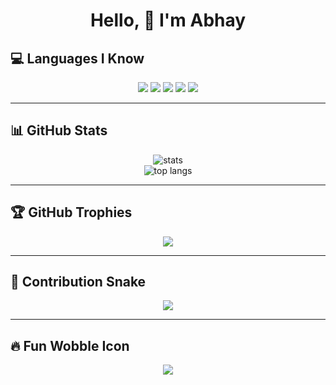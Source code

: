 <h1 align="center">Hello, 👋 I'm Abhay</h1>

## 💻 Languages I Know

<p align="center">
  <img src="https://img.shields.io/badge/HTML5-E34F26?style=for-the-badge&logo=html5&logoColor=white"/>
  <img src="https://img.shields.io/badge/CSS3-1572B6?style=for-the-badge&logo=css3&logoColor=white"/>
  <img src="https://img.shields.io/badge/JavaScript-F7DF1E?style=for-the-badge&logo=javascript&logoColor=black"/>
  <img src="https://img.shields.io/badge/C++-00599C?style=for-the-badge&logo=c%2b%2b&logoColor=white"/>
  <img src="https://img.shields.io/badge/C%23-239120?style=for-the-badge&logo=c-sharp&logoColor=white"/>
</p>
 

---

## 📊 GitHub Stats

<p align="center">
  <img src="https://github-readme-stats.vercel.app/api?username=abhay-1shankar&show_icons=true&theme=radical" alt="stats" />
  <br/>
  <img src="https://github-readme-stats.vercel.app/api/top-langs/?username=abhay-1shankar&layout=compact&theme=tokyonight" alt="top langs" />
</p>

---

## 🏆 GitHub Trophies

<p align="center">
  <img src="https://github-profile-trophy.vercel.app/?username=abhay-1shankar&theme=onedark" />
</p>

---

## 🐍 Contribution Snake

<p align="center">
  <img src="https://github.com/abhay-ishankar/abhay-1shankar/blob/output/github-contribution-grid-snake.svg" />
</p>

---

## 🔥 Fun Wobble Icon

<p align="center">
  <img src="https://readme-typing-svg.demolab.com/?lines=I'm+a+Coder;I+love+Web+Dev;Learning+Never+Stops!&center=true&width=380&height=45&font=Fira+Code&color=F75C7E&vCenter=true&pause=1000&size=22" />
</p>


